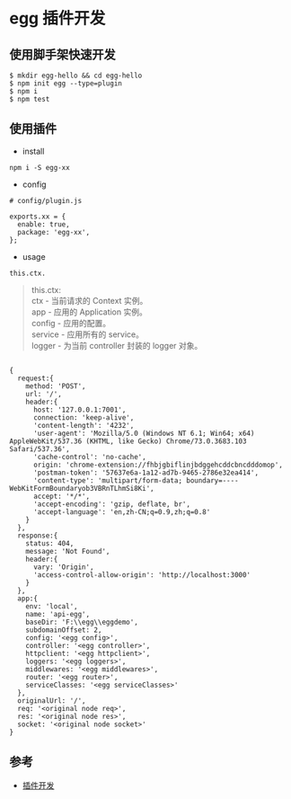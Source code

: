 # egg 插件开发

>
## 使用脚手架快速开发

```
$ mkdir egg-hello && cd egg-hello
$ npm init egg --type=plugin
$ npm i
$ npm test
```


## 使用插件

- install

```
npm i -S egg-xx
```

- config
```
# config/plugin.js

exports.xx = {
  enable: true,
  package: 'egg-xx',
};
```

- usage
```
this.ctx.
```


>this.ctx:  
ctx - 当前请求的 Context 实例。  
app - 应用的 Application 实例。  
config - 应用的配置。  
service - 应用所有的 service。  
logger - 为当前 controller 封装的 logger 对象。  

```

{ 
  request:{ 
    method: 'POST',
    url: '/',
    header:{ 
      host: '127.0.0.1:7001',
      connection: 'keep-alive',
      'content-length': '4232',
      'user-agent': 'Mozilla/5.0 (Windows NT 6.1; Win64; x64) AppleWebKit/537.36 (KHTML, like Gecko) Chrome/73.0.3683.103 Safari/537.36',
      'cache-control': 'no-cache',
      origin: 'chrome-extension://fhbjgbiflinjbdggehcddcbncdddomop',
      'postman-token': '57637e6a-1a12-ad7b-9465-2786e32ea414',
      'content-type': 'multipart/form-data; boundary=----WebKitFormBoundaryob3VBRnTLhmSi8Ki',
      accept: '*/*',
      'accept-encoding': 'gzip, deflate, br',
      'accept-language': 'en,zh-CN;q=0.9,zh;q=0.8' 
    } 
  },
  response:{ 
    status: 404,
    message: 'Not Found',
    header:{ 
      vary: 'Origin',
      'access-control-allow-origin': 'http://localhost:3000' 
    }
  },
  app:{ 
    env: 'local',
    name: 'api-egg',
    baseDir: 'F:\\egg\\eggdemo',
    subdomainOffset: 2,
    config: '<egg config>',
    controller: '<egg controller>',
    httpclient: '<egg httpclient>',
    loggers: '<egg loggers>',
    middlewares: '<egg middlewares>',
    router: '<egg router>',
    serviceClasses: '<egg serviceClasses>' 
  },
  originalUrl: '/',
  req: '<original node req>',
  res: '<original node res>',
  socket: '<original node socket>' 
}
```


## 参考
- [插件开发](https://eggjs.org/zh-cn/advanced/plugin.html)
